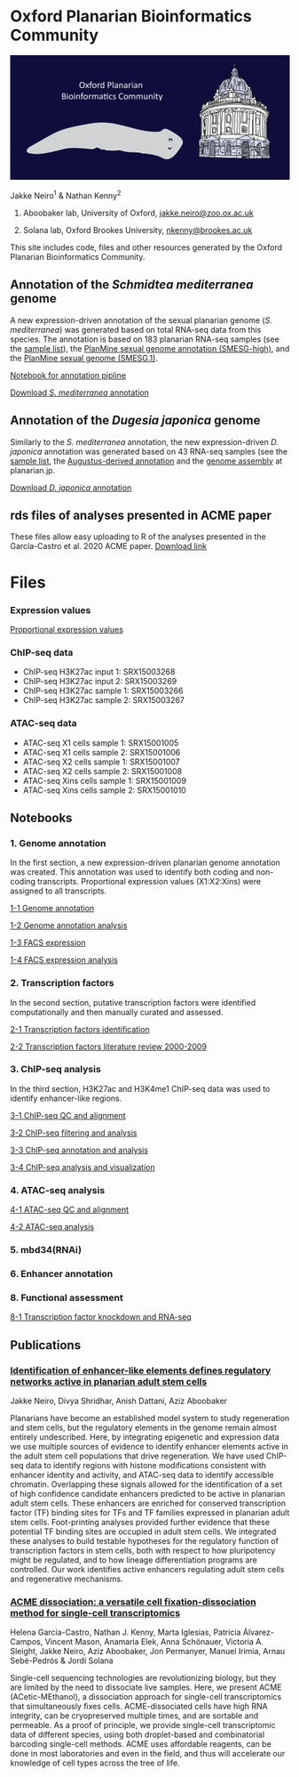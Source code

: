 # Oxford Planarian Bioinformatics Community

<img src="Asset 6OxfordPlanarian.png" alt="hi" class="inline"/>

Jakke Neiro<sup>1</sup> & Nathan Kenny<sup>2</sup>

1. Aboobaker lab, University of Oxford, <jakke.neiro@zoo.ox.ac.uk>

2. Solana lab, Oxford Brookes University, <nkenny@brookes.ac.uk>

This site includes code, files and other resources generated by the Oxford Planarian Bioinformatics Community.

## Annotation of the *Schmidtea mediterranea* genome
A new expression-driven annotation of the sexual planarian genome (*S. mediterranea*) was generated based on total RNA-seq data from this species. The annotation is based on 183 planarian RNA-seq samples (see the [sample list](https://github.com/jakke-neiro/Oxplatys/blob/gh-pages/Smed_annotation.list)), the [PlanMine sexual genome annotation (SMESG-high)](http://planmine.mpi-cbg.de/planmine/aspect.do?name=Gene%20Predictions), and the [PlanMine sexual genome (SMESG.1)](http://planmine.mpi-cbg.de/planmine/aspect.do?name=Genomes). 

[Notebook for annotation pipline](https://github.com/jakke-neiro/Oxplatys/blob/gh-pages/Annotation_Smed.ipynb)

[Download *S. mediterranea* annotation](https://github.com/jakke-neiro/Oxplatys/raw/gh-pages/Schmidtea_mediterranea_Oxford_v1.gtf.zip)

## Annotation of the *Dugesia japonica* genome
Similarly to the *S. mediterranea* annotation, the new expression-driven *D. japonica* annotation was generated based on 43 RNA-seq samples (see the [sample list](https://github.com/jakke-neiro/oxplatys/blob/gh-pages/Djap_annotation.list), the [Augustus-derived annotation](http://planarian.jp/index.html) and the [genome assembly](http://planarian.jp/index.html) at planarian.jp.  

[Download *D. japonica* annotation](https://github.com/jakke-neiro/Oxplatys/raw/gh-pages/Dugesia_japonica_Oxford_v1.gtf.zip)

## rds files of analyses presented in ACME paper
These files allow easy uploading to R of the analyses presented in the García-Castro et al. 2020 ACME paper.
[Download link](https://doi.org/10.6084/m9.figshare.13614605)

# Files
### Expression values
[Proportional expression values](https://github.com/jakke-neiro/Oxplatys/raw/gh-pages/FACS_prop.csv.gz)

### ChIP-seq data
* ChIP-seq H3K27ac input 1: SRX15003268
* ChIP-seq H3K27ac input 2: SRX15003269
* ChIP-seq H3K27ac sample 1: SRX15003266
* ChIP-seq H3K27ac sample 2: SRX15003267

### ATAC-seq data
* ATAC-seq X1 cells sample 1: SRX15001005
* ATAC-seq X1 cells sample 2: SRX15001006
* ATAC-seq X2 cells sample 1: SRX15001007
* ATAC-seq X2 cells sample 2: SRX15001008
* ATAC-seq Xins cells sample 1: SRX15001009
* ATAC-seq Xins cells sample 2: SRX15001010

## Notebooks
### 1. Genome annotation
In the first section, a new expression-driven planarian genome annotation was created. This annotation was used to identify both coding and non-coding transcripts. Proportional expression values (X1:X2:Xins) were assigned to all transcripts.

[1-1 Genome annotation](https://github.com/jakke-neiro/Oxplatys/blob/gh-pages/notebooks/1-1-Genomeannotation.ipynb)

[1-2 Genome annotation analysis](https://github.com/jakke-neiro/Oxplatys/blob/gh-pages/notebooks/1-2-Genome-annotation-analysis.ipynb)

[1-3 FACS expression](https://github.com/jakke-neiro/Oxplatys/blob/gh-pages/notebooks/1-3-FACSexpression.ipynb)

[1-4 FACS expression analysis](https://github.com/jakke-neiro/Oxplatys/blob/gh-pages/notebooks/1-4-FACSexpression-R.ipynb)

[](https://github.com/jakke-neiro/Oxplatys/blob/gh-pages/notebooks/1-5-Genome-annotation-analysis-R.ipynb)

### 2. Transcription factors
In the second section, putative transcription factors were identified computationally and then manually curated and assessed.  

[2-1 Transcription factors identification](https://github.com/jakke-neiro/Oxplatys/blob/gh-pages/notebooks/2-1-Transcription-factors-identification.ipynb)

[2-2 Transcription factors literature review 2000-2009](https://github.com/jakke-neiro/Oxplatys/blob/gh-pages/notebooks/2-2-Transcription-factors-literature-2000-2009.ipynb)

### 3. ChIP-seq analysis
In the third section, H3K27ac and H3K4me1 ChIP-seq data was used to identify enhancer-like regions.

[3-1 ChIP-seq QC and alignment](https://github.com/jakke-neiro/Oxplatys/blob/gh-pages/notebooks/3-1-ChIP-QCAlignment.ipynb)

[3-2 ChIP-seq filtering and analysis](https://github.com/jakke-neiro/Oxplatys/blob/gh-pages/notebooks/3-2-ChIP-FilteringAnalysis.ipynb)

[3-3 ChIP-seq annotation and analysis](https://github.com/jakke-neiro/Oxplatys/blob/gh-pages/notebooks/3-3-ChIPAnnotationAnalysis.ipynb)

[3-4 ChIP-seq analysis and visualization](https://github.com/jakke-neiro/Oxplatys/blob/gh-pages/notebooks/3-4-ChIP-Analysis-R.ipynb)

### 4. ATAC-seq analysis
[4-1 ATAC-seq QC and alignment](https://github.com/jakke-neiro/Oxplatys/blob/gh-pages/notebooks/4-1-ATAC-QCAlign.ipynb)

[4-2 ATAC-seq analysis](https://github.com/jakke-neiro/Oxplatys/blob/gh-pages/notebooks/4-2-ATAC-PeakCoverage.ipynb)



### 5. mbd34(RNAi)

### 6. Enhancer annotation

### 8. Functional assessment

[8-1 Transcription factor knockdown and RNA-seq](https://github.com/jakke-neiro/Oxplatys/blob/gh-pages/notebooks/8-1-TF-RNAseq.ipynb)



## Publications
### [Identification of enhancer-like elements defines regulatory networks active in planarian adult stem cells](https://www.biorxiv.org/content/10.1101/2022.02.03.479047v1)
Jakke Neiro, Divya Shridhar, Anish Dattani, Aziz Aboobaker

Planarians have become an established model system to study regeneration and stem cells, but the regulatory elements in the genome remain almost entirely undescribed. Here, by integrating epigenetic and expression data we use multiple sources of evidence to identify enhancer elements active in the adult stem cell populations that drive regeneration. We have used ChIP-seq data to identify regions with histone modifications consistent with enhancer identity and activity, and ATAC-seq data to identify accessible chromatin. Overlapping these signals allowed for the identification of a set of high confidence candidate enhancers predicted to be active in planarian adult stem cells. These enhancers are enriched for conserved transcription factor (TF) binding sites for TFs and TF families expressed in planarian adult stem cells. Foot-printing analyses provided further evidence that these potential TF binding sites are occupied in adult stem cells. We integrated these analyses to build testable hypotheses for the regulatory function of transcription factors in stem cells, both with respect to how pluripotency might be regulated, and to how lineage differentiation programs are controlled. Our work identifies active enhancers regulating adult stem cells and regenerative mechanisms.

### [ACME dissociation: a versatile cell fixation-dissociation method for single-cell transcriptomics](https://genomebiology.biomedcentral.com/articles/10.1186/s13059-021-02302-5)
Helena García-Castro, Nathan J. Kenny, Marta Iglesias, Patricia Álvarez-Campos, Vincent Mason, Anamaria Elek, Anna Schönauer, Victoria A. Sleight, Jakke Neiro, Aziz Aboobaker, Jon Permanyer, Manuel Irimia, Arnau Sebé-Pedrós & Jordi Solana

Single-cell sequencing technologies are revolutionizing biology, but they are limited by the need to dissociate live samples. Here, we present ACME (ACetic-MEthanol), a dissociation approach for single-cell transcriptomics that simultaneously fixes cells. ACME-dissociated cells have high RNA integrity, can be cryopreserved multiple times, and are sortable and permeable. As a proof of principle, we provide single-cell transcriptomic data of different species, using both droplet-based and combinatorial barcoding single-cell methods. ACME uses affordable reagents, can be done in most laboratories and even in the field, and thus will accelerate our knowledge of cell types across the tree of life.



